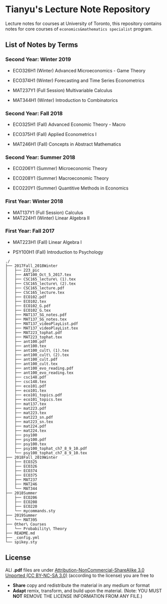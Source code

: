 # Tianyu's Lecture Note Repository

Lecture notes for courses at University of Toronto, this repository contains notes for core courses of `economics&mathematics specialist` program.

## List of Notes by Terms

### Second Year: Winter 2019

* ECO326H1 (Winter) Advanced Microeconomics - Game Theory

* ECO374H1 (Winter) Forecasting and Time Series Econometrics

* MAT237Y1 (Full Session) Multivariable Calculus

* MAT344H1 (Winter) Introduction to Combinatorics

### Second Year: Fall 2018

* ECO325H1 (Fall) Advanced Economic Theory - Macro

* ECO375H1 (Fall) Applied Econometrics I
* MAT246H1 (Fall) Concepts in Abstract Mathematics

### Second Year: Summer 2018

* ECO206Y1 (Summer) Microeconomic Theory
* ECO208Y1 (Summer) Macroeconomic Theory

* ECO220Y1 (Summer) Quantitive Methods in Economics

### First Year: Winter 2018

* MAT137Y1 (Full Session) Calculus
* MAT224H1 (Winter) Linear Algebra II

### First Year: Fall 2017

* MAT223H1 (Fall) Linear Algebra I

* PSY100H1 (Fall) Introduction to Psychology



```
./
├── 2017Fall_2018Winter
│   ├── 223_pic
│   ├── ANT100_Oct_5_2017.tex
│   ├── CSC165_lecture\ (1).tex
│   ├── CSC165_lecture\ (2).tex
│   ├── CSC165_lecture.pdf
│   ├── CSC165_lecture.tex
│   ├── ECO102.pdf
│   ├── ECO102.tex
│   ├── ECO102_G.pdf
│   ├── ECO102_G.tex
│   ├── MAT137_SG_notes.pdf
│   ├── MAT137_SG_notes.tex
│   ├── MAT137_videoPlayList.pdf
│   ├── MAT137_videoPlayList.tex
│   ├── MAT223_tophat.pdf
│   ├── MAT223_tophat.tex
│   ├── ant100.pdf
│   ├── ant100.tex
│   ├── ant100_cult\ (1).tex
│   ├── ant100_cult\ (2).tex
│   ├── ant100_cult.pdf
│   ├── ant100_cult.tex
│   ├── ant100_evo_reading.pdf
│   ├── ant100_evo_reading.tex
│   ├── csc148.pdf
│   ├── csc148.tex
│   ├── eco101.pdf
│   ├── eco101.tex
│   ├── eco101_topics.pdf
│   ├── eco101_topics.tex
│   ├── mat137.tex
│   ├── mat223.pdf
│   ├── mat223.tex
│   ├── mat223_sn.pdf
│   ├── mat223_sn.tex
│   ├── mat224.pdf
│   ├── mat224.tex
│   ├── psy100
│   ├── psy100.pdf
│   ├── psy100.tex
│   ├── psy100_tophat_ch7_8_9_10.pdf
│   └── psy100_tophat_ch7_8_9_10.tex
├── 2018Fall_2019Winter
│   ├── ECO325
│   ├── ECO326
│   ├── ECO374
│   ├── ECO375
│   ├── MAT237
│   ├── MAT246
│   └── MAT344
├── 2018Summer
│   ├── ECO206
│   ├── ECO208
│   ├── ECO220
│   └── mycommands.sty
├── 2019Summer
│   └── MAT395
├── Other\ Courses
│   └── Probability\ Theory
├── README.md
├── _config.yml
└── spikey.sty
```



## License

ALl **.pdf** files are under [Attribution-NonCommercial-ShareAlike 3.0 Unported (CC BY-NC-SA 3.0)](https://creativecommons.org/licenses/by-nc-sa/3.0/deed.en)
(according to the license) you are free to

- **Share** copy and redistribute the material in any medium or format
- **Adapt** remix, transform, and build upon the material. (Note: YOU MUST **NOT** REMOVE THE LICENSE INFORMATION FROM ANY FILE.)

